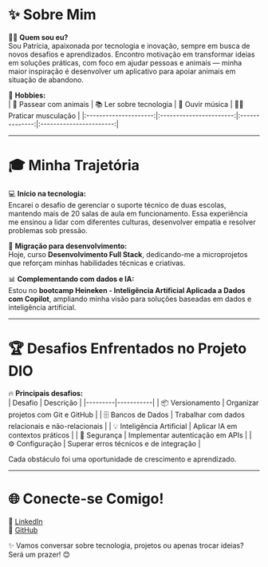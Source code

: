 # ✨ Sobre Mim

🙋‍♀️ **Quem sou eu?**  
Sou Patrícia, apaixonada por tecnologia e inovação, sempre em busca de novos desafios e aprendizados. Encontro motivação em transformar ideias em soluções práticas, com foco em ajudar pessoas e animais — minha maior inspiração é desenvolver um aplicativo para apoiar animais em situação de abandono.

🎨 **Hobbies:**  
| 🐾 Passear com animais | 📚 Ler sobre tecnologia | 🎵 Ouvir música | 🏋️‍♀️ Praticar musculação |
|:---------------------:|:-----------------------:|:--------------:|:-----------------------:|

---

# 🎓 Minha Trajetória

💻 **Início na tecnologia:**  
Encarei o desafio de gerenciar o suporte técnico de duas escolas, mantendo mais de 20 salas de aula em funcionamento. Essa experiência me ensinou a lidar com diferentes culturas, desenvolver empatia e resolver problemas sob pressão.

🚀 **Migração para desenvolvimento:**  
Hoje, curso **Desenvolvimento Full Stack**, dedicando-me a microprojetos que reforçam minhas habilidades técnicas e criativas.

📊 **Complementando com dados e IA:**  
Estou no **bootcamp Heineken - Inteligência Artificial Aplicada a Dados com Copilot**, ampliando minha visão para soluções baseadas em dados e inteligência artificial.

---

# 🏆 Desafios Enfrentados no Projeto DIO

🔥 **Principais desafios:**  
| Desafio | Descrição |
|---------|-----------|
| 📦 Versionamento | Organizar projetos com Git e GitHub |
| 🗄️ Bancos de Dados | Trabalhar com dados relacionais e não-relacionais |
| 💡 Inteligência Artificial | Aplicar IA em contextos práticos |
| 🔐 Segurança | Implementar autenticação em APIs |
| ⚙️ Configuração | Superar erros técnicos e de integração |

Cada obstáculo foi uma oportunidade de crescimento e aprendizado.

---

# 🌐 Conecte-se Comigo!
🔗 [LinkedIn](https://www.linkedin.com/in/patriciamarciano)  
🐙 [GitHub](https://github.com/patriciamarpaulino)  

✨ Vamos conversar sobre tecnologia, projetos ou apenas trocar ideias? Será um prazer! 😊
